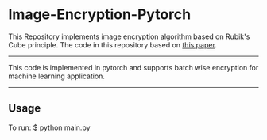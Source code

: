 # Image-Encryption-Pytorch

This Repository implements image encryption algorithm based on Rubik's Cube principle. The code in this repository based on <a href="https://www.hindawi.com/journals/jece/2012/173931/">this paper</a>.

<hr>
This code is implemented in pytorch and supports batch wise encryption for machine learning application.

<hr>

## Usage
To run:
    $ python main.py 

